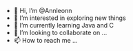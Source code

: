 - 👋 Hi, I’m @Annleonn
- 👀 I’m interested in exploring new things
- 🌱 I’m currently learning Java and C
- 💞️ I’m looking to collaborate on ...
- 📫 How to reach me ...

<!---
Annleonn/Annleonn is a ✨ special ✨ repository because its `README.md` (this file) appears on your GitHub profile.
You can click the Preview link to take a look at your changes.
--->
